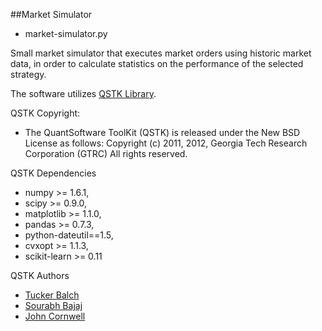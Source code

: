 ##Market Simulator

 - market-simulator.py

Small market simulator that executes market orders using historic market data, 
in order to calculate statistics on the performance of the selected strategy.


The software utilizes [QSTK Library](www.wiki.quantsoftware.org).

QSTK Copyright:
- The QuantSoftware ToolKit (QSTK) is released under the New BSD License as follows:
  Copyright (c) 2011, 2012, Georgia Tech Research Corporation (GTRC) All rights reserved.

QSTK Dependencies
- numpy >= 1.6.1,
- scipy >= 0.9.0,
- matplotlib >= 1.1.0,
- pandas >= 0.7.3,
- python-dateutil==1.5,
- cvxopt >= 1.1.3,
- scikit-learn >= 0.11

QSTK Authors
- [Tucker Balch](http://www.cc.gatech.edu/~tucker/)
- [Sourabh Bajaj](http://sb2nov.github.io)
- [John Cornwell](https://github.com/JWCornV)
